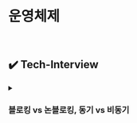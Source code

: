 # 운영체제

<br>

## ✔️ Tech-Interview

<details>
    <summary><h3>
        블로킹 vs 논블로킹, 동기 vs 비동기
    </h3></summary>
    <ul>
        <li>
            <p><strong>
                Q. 블로킹과 논블로킹, 동기와 비동기의 차이를 설명하고 각 개념을 적용할 수 있는 구체적인 사례를 설명해보세요.
            </strong></p>
            <p> 💡 블로킹/논블로킹, 동기/비동기의 개념은 서로 조합되어 사용될 수 있다.
                실무에서 성능 최적화, UX 개선에 자주 사용됨.<br>
                <br>
                <strong>A. 개념 정리</strong><br><br>
                <strong>1. 블로킹(Blocking) vs 논블로킹(Non-blocking): 제어권</strong><br>
                호출되는 함수가 결과 나올 때까지 대기하는가? 제어권을 넘겨주고 바로 다른 일을 하러 가는가?<br><br>
                - <strong>블로킹:</strong> 호출된 함수가 작업이 끝날 때 까지 제어권을 반환하지 않고 기다리는 방식<br>
                - <strong>논블로킹:</strong> 작업을 요청하면 바로 제어권을 돌려주고, 나중에 콜백이나 이벤트로 결과를 받는 방식. 호출자는 다른 작업 수행 가능.
                <br><br>
                <strong>2. 동기(Synchronous) vs 비동기(Asynchronous): 직접 체크 </strong><br>
                호출되는 함수의 작업 완료 여부를 함수가 체크하는지를 기준으로 구분<br><br>
                - <strong>동기:</strong> 호출한 함수가 직접 작업 완료를 기다리거나 체크하는 방식<br>
                - <strong>비동기:</strong> 호출한 함수가 작업 완료를 기다리지 않고, 완료되면 콜백 등을 통해 알림 받는 방식<br>
                <br><br>
                <strong>블로킹/논블로킹은 시스템 관점!</strong><br>
                CPU가 그 작업 때문에 묶여 있는지 여부<br>
                I/O, 스레드 관리에서 중요함.<br>
                ex) 파일을 읽는 함수가 CPU를 잡고 기다리게 하면 블로킹<br>
                <br>
                <strong>동기/비동기는 개발자 관점!</strong><br>
                함수 결과를 직접 받아야만 다음 일을 할 수 있는지, 아니면 나중에 콜백이나 이벤트로 받을 수 있는지<br>
                흐름 설계, UI 응답성에 중요<br>
                <br><br>
                💡 + 개념적으로는 이렇게 정리하고, 실무에서 어떻게 사용하고 어떤 영향이 있는지도 알아야함!
                <br><br>
            </p>
            <p><strong>A. 실제 사례</strong><br><br>
                <strong>예시 1: Node.js</strong><br>
                Node.js는 싱글 스레드이기 때문에, I/O 작업을 논블로킹, 비동기로 처리함으로써 CPU가 한 작업에 묶이지 않도록 설계된 구조
                <br><br>
                <strong>1) Node.js는 싱글 스레드 기반</strong><br>
                - Node.js는 기본적으로 싱글 스레드에서 JavaScript 코드를 실행<br>
                - JS 언어 자체가 원래 <strong>브라우저에서 UI처리용으로 설계된 싱글 스레드 언어였기 때문!</strong><br>
                <br>
                <strong>2) 싱글 스레드라서 논블로킹 I/O가 필요하다</strong><br>
                - 하나의 요청이 오래 걸리면 다른 요청을 막아버릴 수 있다는 단점이 있음.<br>
                - 그래서 <strong>I/O 작업(파일, 네트워크 등)은 논블로킹으로 처리해야 전체 성능이 유지됨.</strong><br>
                → I/O는 백그라운드에서 처리하고, 결과만 나중에 전달받는 구조<br>
                <br>
                <strong>3) 논블로킹 I/O를 구현하기 위해 이벤트 루프 구조를 사용한다.</strong><br>
                - 이벤트 루프는 요청 > 등록 > 완료되면 콜백 실행 흐름을 관리하는 역할.<br>
                - 이 구조 덕분에 <strong>비동기 처리가 가능!</strong><br>
                <br><br>
                <strong>I/O 작업</strong>: CPU가 직접 데이터를 처리하지 않고, 외부 장치와 데이터를 주고 받는 작업<br>
                ex) 파일, 네트워크, 데이터베이스<br>
                <br>
                <strong>* 파일 읽기는 왜 I/O 작업일까?</strong><br>
                파일은 하드디스크(SSD)라는 외부 장치에 저장되어 있기 때문에,<br>
                파일을 읽거나 쓰는 작업은 CPU 입장에서 보면 <strong>외부 장치와 데이터를 주고 받는 I/O 작업</strong>으로 분류됨!<br>
                파일 읽기는 CPU가 직접 처리하는 것이 아니라, 운영체제가 디스크에 요청을 보내고 데이터가 준비되면 다시 CPU에 전달해주는 구조.<br>
                - Input(입력): 디스크에서 메모리로 데이터를 가져오는 것 = 파일 읽기<br>
                - Output(출력): 메모리에서 디스크로 데이터를 저장하는 것 = 파일 쓰기<br>
                <br>
                <strong>* 네트워크 I/O</strong><br>
                네트워크 장치를 통해 외부 컴퓨터/서버와 데이터를 주고 받는 통신이기 때문<br>
                - HTTP 요청 및 응답 처리<br>
                - 소켓 통신(TCP, WebSocket 등)<br>
                - API 호출<br>
                <br>
                <strong>* 데이터베이스 I/O</strong><br>
                - DB에 데이터 조회, 삽입, 수정, 삭제<br>
                <br><br><br>
                <strong>예시 2: MSA 기반에서의 비동기 처리</strong><br>
                마이크로서비스 아키텍처에서는 하나의 서비스가 여러 하위 서비스를 호출해야 하는 경우가 많다.<br>
                각 API가 블로킹 방식이라면, 모든 응답을 기다리느라 전체 응답이 지연된다.<br>
                <br>
                → 이를 개선하기 위해 화면에 꼭 먼저 보여줘야 할 정보만 먼저 응답하고, 나머지는 비동기적으로 처리해 순차적으로 불러오는 방식을 사용한다.<br><br>
                <strong>2-1. 초기 페이지의 상단 정보는 빠르게 로드하고, 하단은 스크롤 시 비동기로 API 호출한다.</strong>
                <br><br>
                <strong>2-2. 기본 로직만 먼저 처리하고, 나머지는 비동기 메시지로 전환한다.</strong>
                <br><br>
                사용자가 앱을 열었을 때 아래와 같은 데이터를 서버에서 내려줘야 함.<br>
                - 로그인 여부(필수)<br>
                - 사용자 기본 정보(필수)<br>
                - 알림 목록(중요하지만 늦어도 됨)<br>
                - 추천 상품(성능 부담 큼, 늦어도 무관)<br>
                <br>
                이 모든 데이터를 동기 + 블로킹 방식으로 가져옴<br>
                추천 상품 서비스가 느릴 경우, 전체 응답이 지연되면서 사용자 화면이 5~6초 늦게 열리게 됨.<br>
                <br>
                개선방식<br>
                - 로그인 여부와 사용자 기본 정보는 동기적으로 빠르게 처리해서 즉시 응답에 포함<br>
                - 알림 목록과 추천 상품 요청은 RabbitMQ 같은 메시지 큐에 비동기 메시지로 전송<br>
                <br>
                사용자에게는 1초 내에 핵심 정보만 우선 응답.<br>
                나머지 데이터는 백그라운드에서 처리한 후, 클라이언트는 별도 API나 WebSocket, SSE 등으로 점진적으로 필요한 데이터를 받아와서 UI를 업데이트함.<br>
                <br><br>
            </p>
            <details>
                <summary>참고하면 좋을 글</summary>
                운영체제를 보다 보면 프로세스나 스레드, I/O를 다루면서 동기와 비동기, 블로킹과 논블로킹에 대해서 본 적이 있을 것이다.
                <br><br>
                MSA 환경으로 대형 서비스들이 체질 개선을 하게 되면서 자바 진영의 HTTP client 모듈들도 RestTemplate(멀티 스레드, 블로킹)에서 WebClient(싱글 스레드, 논블로킹) 방식의 기술로 대체되기 시작했다. RestTemplate의 경우 스프링 5.0부터 더이상 유지보수하지 않기로 하여 deprecated가 되었고 WebClient로 사용할 것을 권고하고 있다.
                (= Spring(Java 진영)에서 HTTP 클라이언트 기술이 블로킹 방식에서 논블로킹 방식으로 바뀌고 있다는 의미)
                <br><br>
                또한, 하나의 서비스가 다른 여러 서비스를 호출하는 방식(MSA 기반의 API 호출)으로 바뀌다 보니 네트워크 지연에 민감해지고 호출 결과의 응답 시간에 부담을 느끼기 시작했다.
                가벼운 데이터면 모르지만 MSA나 분산 환경을 적용한 아키텍처라면 시스템이 무겁고 데이터가 많다는 것을 전제로 하기 때문에 속도 측면의 성능 관리가 중요하다.
                <br><br>
                한꺼번에 몇 개의 다른 API를 호출한다고 가정했을 때, 별다른 조치를 하지 않으면 API마다 호출 후 응답이 올 때까지 블로킹되어 있을 것이다.
                각 API가 3초씩 걸린다 치고 10개의 요청이 오면 30초가 지난 뒤에야 로직이 완성되어 화면에 뿌려진다.
                <br><br>
                이러한 이유로 기본적인 로직만 처리한 후 나머지 부분은 비동기로 전환해 큐를 발급하거나 별도의 처리를 해두되, 뒷단에서의 처리와 상관없이 클라이언트에는 응답을 바로 내려주는 형태로 개발 방식도 변화했다.(비동기 메시지)
                그런 뒤, 화면에 뿌려야 할 영역별로 API 호출을 나눠서, 먼저 보여지는 영역은 클라이언트 화면에 로드해온다면 더 늦게 로드되는 페이지도 기다림 없이 순차적으로 전환될 것이다.
                <br><br>
                개념과 차이, 어떤 기술에 적용되는지 숙지해야 제대로 설명할 수 있다. 면접관이 단순히 동기와 비동기, 블로킹과 논블로킹의 개념을 묻는게 아니다.
                <br>
                출처: 연봉 앞자리를 바꾸는 개발자 기술 면접 노트
            </<details>
        </li>
    </ul>

</details>
